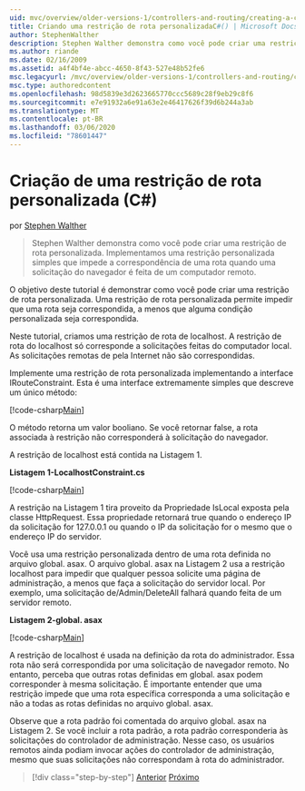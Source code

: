 ```yaml
---
uid: mvc/overview/older-versions-1/controllers-and-routing/creating-a-custom-route-constraint-cs
title: Criando uma restrição de rota personalizadaC#() | Microsoft Docs
author: StephenWalther
description: Stephen Walther demonstra como você pode criar uma restrição de rota personalizada. Implementamos uma restrição personalizada simples que impede que uma rota seja correspondida w...
ms.author: riande
ms.date: 02/16/2009
ms.assetid: a4f4bf4e-abcc-4650-8f43-527e48b52fe6
msc.legacyurl: /mvc/overview/older-versions-1/controllers-and-routing/creating-a-custom-route-constraint-cs
msc.type: authoredcontent
ms.openlocfilehash: 98d5839e3d2623665770ccc5689c28f9eb29c8f6
ms.sourcegitcommit: e7e91932a6e91a63e2e46417626f39d6b244a3ab
ms.translationtype: MT
ms.contentlocale: pt-BR
ms.lasthandoff: 03/06/2020
ms.locfileid: "78601447"
---
```

# <a name="creating-a-custom-route-constraint-c"></a>Criação de uma restrição de rota personalizada (C#)

por [Stephen Walther](https://github.com/StephenWalther)

> Stephen Walther demonstra como você pode criar uma restrição de rota personalizada. Implementamos uma restrição personalizada simples que impede a correspondência de uma rota quando uma solicitação do navegador é feita de um computador remoto.

O objetivo deste tutorial é demonstrar como você pode criar uma restrição de rota personalizada. Uma restrição de rota personalizada permite impedir que uma rota seja correspondida, a menos que alguma condição personalizada seja correspondida.

Neste tutorial, criamos uma restrição de rota de localhost. A restrição de rota do localhost só corresponde a solicitações feitas do computador local. As solicitações remotas de pela Internet não são correspondidas.

Implemente uma restrição de rota personalizada implementando a interface IRouteConstraint. Esta é uma interface extremamente simples que descreve um único método:

[!code-csharp[Main](creating-a-custom-route-constraint-cs/samples/sample1.cs)]

O método retorna um valor booliano. Se você retornar false, a rota associada à restrição não corresponderá à solicitação do navegador.

A restrição de localhost está contida na Listagem 1.

**Listagem 1-LocalhostConstraint.cs**

[!code-csharp[Main](creating-a-custom-route-constraint-cs/samples/sample2.cs)]

A restrição na Listagem 1 tira proveito da Propriedade IsLocal exposta pela classe HttpRequest. Essa propriedade retornará true quando o endereço IP da solicitação for 127.0.0.1 ou quando o IP da solicitação for o mesmo que o endereço IP do servidor.

Você usa uma restrição personalizada dentro de uma rota definida no arquivo global. asax. O arquivo global. asax na Listagem 2 usa a restrição localhost para impedir que qualquer pessoa solicite uma página de administração, a menos que faça a solicitação do servidor local. Por exemplo, uma solicitação de/Admin/DeleteAll falhará quando feita de um servidor remoto.

**Listagem 2-global. asax**

[!code-csharp[Main](creating-a-custom-route-constraint-cs/samples/sample3.cs)]

A restrição de localhost é usada na definição da rota do administrador. Essa rota não será correspondida por uma solicitação de navegador remoto. No entanto, perceba que outras rotas definidas em global. asax podem corresponder à mesma solicitação. É importante entender que uma restrição impede que uma rota específica corresponda a uma solicitação e não a todas as rotas definidas no arquivo global. asax.

Observe que a rota padrão foi comentada do arquivo global. asax na Listagem 2. Se você incluir a rota padrão, a rota padrão corresponderia às solicitações do controlador de administração. Nesse caso, os usuários remotos ainda podiam invocar ações do controlador de administração, mesmo que suas solicitações não correspondam à rota do administrador.

> [!div class="step-by-step"]
> [Anterior](creating-a-route-constraint-cs.md)
> [Próximo](asp-net-mvc-controller-overview-vb.md)
